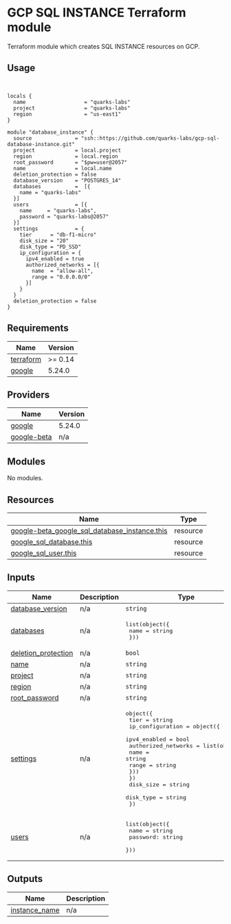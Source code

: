 # GCP SQL INSTANCE Terraform module

Terraform module which creates SQL INSTANCE resources on GCP.


## Usage

```hcl


locals {
  name                   = "quarks-labs"
  project                = "quarks-labs"
  region                 = "us-east1"
}

module "database_instance" {
  source              = "ssh::https://github.com/quarks-labs/gcp-sql-database-instance.git"
  project             = local.project
  region              = local.region
  root_password       = "$pw=user@2057"
  name                = local.name
  deletion_protection = false
  database_version    = "POSTGRES_14"
  databases           =  [{
    name = "quarks-labs"
  }]
  users               = [{
    name     = "quarks-labs",
    password = "quarks-labs@2057"
  }]
  settings            = {
    tier      = "db-f1-micro"
    disk_size = "20"
    disk_type = "PD_SSD"
    ip_configuration = {
      ipv4_enabled = true
      authorized_networks = [{
        name  = "allow-all",
        range = "0.0.0.0/0"
      }]
    }
  }
  deletion_protection = false
} 

```



<!-- BEGIN_TF_DOCS -->
## Requirements

| Name | Version |
|------|---------|
| <a name="requirement_terraform"></a> [terraform](#requirement\_terraform) | >= 0.14 |
| <a name="requirement_google"></a> [google](#requirement\_google) | 5.24.0 |

## Providers

| Name | Version |
|------|---------|
| <a name="provider_google"></a> [google](#provider\_google) | 5.24.0 |
| <a name="provider_google-beta"></a> [google-beta](#provider\_google-beta) | n/a |

## Modules

No modules.

## Resources

| Name | Type |
|------|------|
| [google-beta_google_sql_database_instance.this](https://registry.terraform.io/providers/hashicorp/google-beta/latest/docs/resources/google_sql_database_instance) | resource |
| [google_sql_database.this](https://registry.terraform.io/providers/hashicorp/google/5.24.0/docs/resources/sql_database) | resource |
| [google_sql_user.this](https://registry.terraform.io/providers/hashicorp/google/5.24.0/docs/resources/sql_user) | resource |

## Inputs

| Name | Description | Type | Default | Required |
|------|-------------|------|---------|:--------:|
| <a name="input_database_version"></a> [database\_version](#input\_database\_version) | n/a | `string` | n/a | yes |
| <a name="input_databases"></a> [databases](#input\_databases) | n/a | <pre>list(object({<br>    name = string<br>  }))</pre> | n/a | yes |
| <a name="input_deletion_protection"></a> [deletion\_protection](#input\_deletion\_protection) | n/a | `bool` | n/a | yes |
| <a name="input_name"></a> [name](#input\_name) | n/a | `string` | n/a | yes |
| <a name="input_project"></a> [project](#input\_project) | n/a | `string` | n/a | yes |
| <a name="input_region"></a> [region](#input\_region) | n/a | `string` | n/a | yes |
| <a name="input_root_password"></a> [root\_password](#input\_root\_password) | n/a | `string` | `""` | no |
| <a name="input_settings"></a> [settings](#input\_settings) | n/a | <pre>object({<br>    tier = string<br>    ip_configuration = object({<br>      ipv4_enabled = bool<br>      authorized_networks = list(object({<br>        name = string<br>        range = string<br>      }))<br>    })<br>    disk_size = string<br>    disk_type = string<br>  })</pre> | n/a | yes |
| <a name="input_users"></a> [users](#input\_users) | n/a | <pre>list(object({<br>    name = string<br>    password: string<br>  }))</pre> | n/a | yes |

## Outputs

| Name | Description |
|------|-------------|
| <a name="output_instance_name"></a> [instance\_name](#output\_instance\_name) | n/a |
<!-- END_TF_DOCS -->